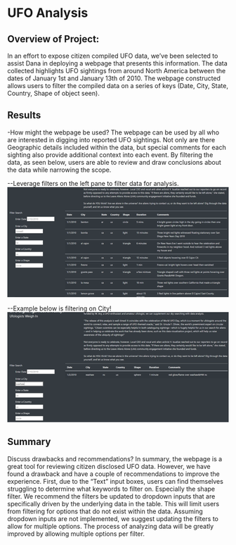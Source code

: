 # UFO Analysis

## Overview of Project:
In an effort to expose citizen compiled UFO data, we’ve been selected to assist Dana in deploying a webpage that presents this information. The data collected highlights UFO sightings from around North America between the dates of January 1st and January 13th of 2010. The webpage constructed allows users to filter the compiled data on a series of keys (Date, City, State, Country, Shape of object seen).  

## Results
-How might the webpage be used?
The webpage can be used by all who are interested in digging into reported UFO sightings. Not only are there Geographic details included within the data, but special comments for each sighting also provide additional context into each event. By filtering the data, as seen below, users are able to review and draw conclusions about the data while narrowing the scope. 

--Leverage filters on the left pane to filter data for analysis.
![Filters](https://github.com/taxcollecter/UFOs/blob/ace544486b02567602f41d0fe18c2b61f6fa1af8/Resources/filters.png)

--Example below is filtering on City!
![CityFilters]( https://github.com/taxcollecter/UFOs/blob/fda68b9ee9c8f356c3fa739c991ce207c39cd335/Resources/waxhaw.png)


## Summary
Discuss drawbacks and recommendations?
In summary, the webpage is a great tool for reviewing citizen disclosed UFO data. However, we have found a drawback and have a couple of recommendations to improve the experience. First, due to the “Text” input boxes, users can find themselves struggling to determine what keywords to filter on. Especially the shape filter. We recommend the filters be updated to dropdown inputs that are specifically driven by the underlying data in the table. This will limit users from filtering for options that do not exist within the data. Assuming dropdown inputs are not implemented, we suggest updating the filters to allow for multiple options. The process of analyzing data will be greatly improved by allowing multiple options per filter.  
